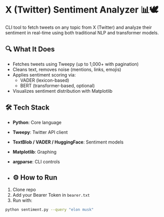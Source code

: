 # X (Twitter) Sentiment Analyzer 📊🕊️

CLI tool to fetch tweets on any topic from X (Twitter) and analyze their sentiment in real-time using both traditional NLP and transformer models.

## 🔍 What It Does

- Fetches tweets using Tweepy (up to 1,000+ with pagination)
- Cleans text, removes noise (mentions, links, emojis)
- Applies sentiment scoring via:
  - VADER (lexicon-based)
  - BERT (transformer-based, optional)
- Visualizes sentiment distribution with Matplotlib

## 🛠 Tech Stack

- **Python**: Core language
- **Tweepy**: Twitter API client
- **TextBlob / VADER / HuggingFace**: Sentiment models
- **Matplotlib**: Graphing
- **argparse**: CLI controls

- ## ⚙️ How to Run

1. Clone repo
2. Add your Bearer Token in `bearer.txt`
3. Run with:

```bash
python sentiment.py --query "elon musk"
